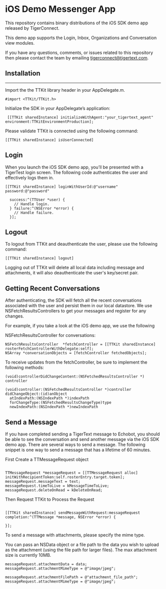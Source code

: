 # iOS Demo Messenger App

This repository contains binary distributions of the iOS SDK demo app released by TigerConnect.

This demo app supports the Login, Inbox, Organizations and Conversation view modules.

If you have any questions, comments, or issues related to this repository then please contact the team by emailing tigerconnect@tigertext.com.

## Installation
________________________________________
Import the the TTKit library header in your AppDelegate.m.

```objc
#import <TTKit/TTKit.h> 
```

Initialize the SDK in your AppDelegate’s application:

```objc
 [[TTKit sharedInstance] initializeWithAgent:"your_tigertext_agent" environment:TTKitEnvironmentProduction];
```

Please validate TTKit is connected using the following command:

```objc
[[TTKit sharedInstance] isUserConnected]
```

## Login

When you launch the iOS SDK demo app, you’ll be presented with a TigerTest login screen. The following code authenticates the user and effectively logs them in.

```objc
[[TTKit sharedInstance] loginWithUserId:@"username" password:@"password" 

  success:^(TTUser *user) { 
    // Handle login. 
  } failure:^(NSError *error) { 
    // Handle failure. 
  }];
```
## Logout

To logout from TTKit and deauthenticate the user, please use the following command:

```objc
[[TTKit sharedInstance] logout]
```

Logging out of TTKit will delete all local data including message and attachments, it will also deauthenticate the user's key/secret pair.


## Getting Recent Conversations

After authenticating, the SDK will fetch all the recent conversations associated with the user and persist them in our local datastore. We use NSFetchResultsControllers to get your messages and register for any changes.

For example, if you take a look at the iOS demo app, we use the following

NSFetchResultsController for conversations:
```objc
NSFetchResultsController  *fetchController = [[TTKit sharedInstance] rosterFetchControllerWithDelegate:self]; 
NSArray *conversationObjects = [fetchController fetchedObjects];
```

To receive updates from the fetchController, be sure to implement the following methods:
```objc
(void)controllerDidChangeContent:(NSFetchedResultsController *) controller 

(void)controller:(NSFetchedResultsController *)controller didChangeObject:(id)anObject 
  atIndexPath:(NSIndexPath *)indexPath 
  forChangeType:(NSFetchedResultsChangeType)type 
  newIndexPath:(NSIndexPath *)newIndexPath
```

## Send a Message

If you have completed sending a TigerText message to Echobot, you should be able to see the conversation and send another message via the iOS SDK demo app. There are several ways to send a message. The following snippet is one way to send a message that has a lifetime of 60 minutes.

First Create a TTMessageRequest object
```objc

TTMessageRequest *messageRequest = [[TTMessageRequest alloc] initWithRecipientToken:self.rosterEntry.target.token];
messageRequest.messageText = text;
messageRequest.timeToLive = kMessageTimeToLive;
messageRequest.deleteOnRead = kDeleteOnRead;
```
Then Request TTKit to Process the Request
```objc

[[TTKit sharedInstance] sendMessageWithRequest:messageRequest
completion:^(TTMessage *message, NSError *error) {

}];

```
To send a message with attachments, please specify the mime type.

You can pass an NSData object or a file path to the data you wish to upload as the attachment (using the file path for larger files).  The max attachment size is currently 10MB.

```objc
messageRequest.attachmentData = data;
messageRequest.attachmentMimeType = @"image/jpeg";

messageRequest.attachmentFilePath = @"attachment_file_path";
messageRequest.attachmentMimeType = @"image/jpeg";
```

